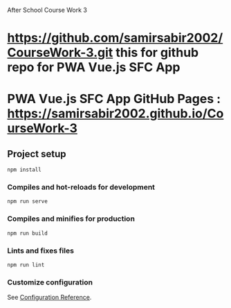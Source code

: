 
After School Course Work 3

# https://github.com/samirsabir2002/CourseWork-3.git this for github repo for PWA Vue.js SFC App

# PWA Vue.js SFC App GitHub Pages : https://samirsabir2002.github.io/CourseWork-3


## Project setup
```
npm install
```

### Compiles and hot-reloads for development
```
npm run serve
```

### Compiles and minifies for production
```
npm run build
```

### Lints and fixes files
```
npm run lint
```

### Customize configuration
See [Configuration Reference](https://cli.vuejs.org/config/).

